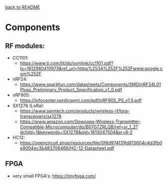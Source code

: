 [back to README](../README.md)
# Components

## RF modules:
- CC1101: 
    * https://www.ti.com/lit/ds/symlink/cc1101.pdf?ts=1612980410973&ref_url=https%253A%252F%252Fwww.google.com%252F
- nRF24: 
    * https://www.sparkfun.com/datasheets/Components/SMD/nRF24L01Pluss_Preliminary_Product_Specification_v1_0.pdf
- nRF905: 
    * https://infocenter.nordicsemi.com/pdf/nRF905_PS_v1.5.pdf
- SX1278 (LoRa):
    * https://www.semtech.com/products/wireless-rf/lora-transceivers/sx1278
    * https://www.amazon.com/Gowoops-Wireless-Transmitter-Compatible-Microcomputer/dp/B07G7ZRLQB/ref=sr_1_2?dchild=1&keywords=SX1278&qid=1613047504&sr=8-2
- HC12: 
    * https://opencircuit.shop/resources/file/0f8d974f31fd813604c4d3fb0e9004ec3b483706466/HC-12-Datasheet.pdf


## FPGA
* very small FPGA's: https://tinyfpga.com/
